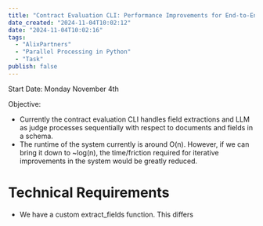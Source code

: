 ```yaml
---
title: "Contract Evaluation CLI: Performance Improvements for End-to-End Pipeline"
date_created: "2024-11-04T10:02:12"
date: "2024-11-04T10:02:16"
tags:
  - "AlixPartners"
  - "Parallel Processing in Python"
  - "Task"
publish: false
---
```


Start Date: Monday November 4th

Objective:
  - Currently the contract evaluation CLI handles field extractions and LLM as judge processes sequentially with respect to documents and fields in a schema. 
  - The runtime of the system currently is around O(n). However, if we can bring it down to ~log(n), the time/friction required for iterative improvements in the system would be greatly reduced.

# Technical Requirements
- We have a custom extract_fields function. This differs 
